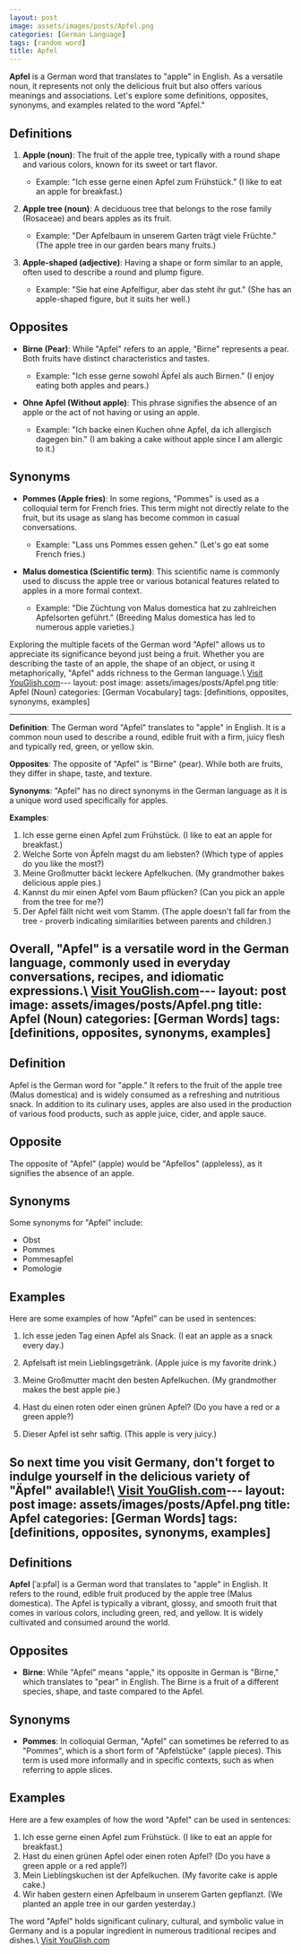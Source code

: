 ```yaml
---
layout: post
image: assets/images/posts/Apfel.png
categories: [German Language]
tags: [random word]
title: Apfel
---
```


**Apfel** is a German word that translates to "apple" in English. As a versatile noun, it represents not only the delicious fruit but also offers various meanings and associations. Let's explore some definitions, opposites, synonyms, and examples related to the word "Apfel."

## Definitions

1. **Apple (noun)**: The fruit of the apple tree, typically with a round shape and various colors, known for its sweet or tart flavor.
    - Example: "Ich esse gerne einen Apfel zum Frühstück." (I like to eat an apple for breakfast.)

2. **Apple tree (noun)**: A deciduous tree that belongs to the rose family (Rosaceae) and bears apples as its fruit.
    - Example: "Der Apfelbaum in unserem Garten trägt viele Früchte." (The apple tree in our garden bears many fruits.)

3. **Apple-shaped (adjective)**: Having a shape or form similar to an apple, often used to describe a round and plump figure.
    - Example: "Sie hat eine Apfelfigur, aber das steht ihr gut." (She has an apple-shaped figure, but it suits her well.)

## Opposites

- **Birne (Pear)**: While "Apfel" refers to an apple, "Birne" represents a pear. Both fruits have distinct characteristics and tastes.
    - Example: "Ich esse gerne sowohl Äpfel als auch Birnen." (I enjoy eating both apples and pears.)

- **Ohne Apfel (Without apple)**: This phrase signifies the absence of an apple or the act of not having or using an apple.
    - Example: "Ich backe einen Kuchen ohne Apfel, da ich allergisch dagegen bin." (I am baking a cake without apple since I am allergic to it.)

## Synonyms

- **Pommes (Apple fries)**: In some regions, "Pommes" is used as a colloquial term for French fries. This term might not directly relate to the fruit, but its usage as slang has become common in casual conversations.
    - Example: "Lass uns Pommes essen gehen." (Let's go eat some French fries.)

- **Malus domestica (Scientific term)**: This scientific name is commonly used to discuss the apple tree or various botanical features related to apples in a more formal context.
    - Example: "Die Züchtung von Malus domestica hat zu zahlreichen Apfelsorten geführt." (Breeding Malus domestica has led to numerous apple varieties.)

Exploring the multiple facets of the German word "Apfel" allows us to appreciate its significance beyond just being a fruit. Whether you are describing the taste of an apple, the shape of an object, or using it metaphorically, "Apfel" adds richness to the German language.\ <a id="yg-widget-0" class="youglish-widget" data-query="Apfel" data-lang="german" data-components="8412" data-auto-start="0" data-bkg-color="theme_light" data-title="How%20to%20pronounce%20Apfel%20in%20German"  rel="nofollow" href="https://youglish.com">Visit YouGlish.com</a><script async src="https://youglish.com/public/emb/widget.js" charset="utf-8"></script>---
layout: post
image: assets/images/posts/Apfel.png
title: Apfel (Noun)
categories: [German Vocabulary]
tags: [definitions, opposites, synonyms, examples]

---

**Definition**: The German word "Apfel" translates to "apple" in English. It is a common noun used to describe a round, edible fruit with a firm, juicy flesh and typically red, green, or yellow skin.

**Opposites**: The opposite of "Apfel" is "Birne" (pear). While both are fruits, they differ in shape, taste, and texture.

**Synonyms**: "Apfel" has no direct synonyms in the German language as it is a unique word used specifically for apples.

**Examples**:

1. Ich esse gerne einen Apfel zum Frühstück. (I like to eat an apple for breakfast.)
2. Welche Sorte von Äpfeln magst du am liebsten? (Which type of apples do you like the most?)
3. Meine Großmutter bäckt leckere Apfelkuchen. (My grandmother bakes delicious apple pies.)
4. Kannst du mir einen Apfel vom Baum pflücken? (Can you pick an apple from the tree for me?)
5. Der Apfel fällt nicht weit vom Stamm. (The apple doesn't fall far from the tree - proverb indicating similarities between parents and children.)

Overall, "Apfel" is a versatile word in the German language, commonly used in everyday conversations, recipes, and idiomatic expressions.\ <a id="yg-widget-0" class="youglish-widget" data-query="Apfel" data-lang="german" data-components="8412" data-auto-start="0" data-bkg-color="theme_light" data-title="How%20to%20pronounce%20Apfel%20in%20German"  rel="nofollow" href="https://youglish.com">Visit YouGlish.com</a><script async src="https://youglish.com/public/emb/widget.js" charset="utf-8"></script>---
layout: post
image: assets/images/posts/Apfel.png
title: Apfel (Noun)
categories: [German Words]
tags: [definitions, opposites, synonyms, examples]
---

## Definition

Apfel is the German word for "apple." It refers to the fruit of the apple tree (Malus domestica) and is widely consumed as a refreshing and nutritious snack. In addition to its culinary uses, apples are also used in the production of various food products, such as apple juice, cider, and apple sauce.

## Opposite

The opposite of "Apfel" (apple) would be "Apfellos" (appleless), as it signifies the absence of an apple.

## Synonyms

Some synonyms for "Apfel" include:

- Obst
- Pommes
- Pommesapfel
- Pomologie

## Examples

Here are some examples of how "Apfel" can be used in sentences:

1. Ich esse jeden Tag einen Apfel als Snack. (I eat an apple as a snack every day.)

2. Apfelsaft ist mein Lieblingsgetränk. (Apple juice is my favorite drink.)

3. Meine Großmutter macht den besten Apfelkuchen. (My grandmother makes the best apple pie.)

4. Hast du einen roten oder einen grünen Apfel? (Do you have a red or a green apple?)

5. Dieser Apfel ist sehr saftig. (This apple is very juicy.)

So next time you visit Germany, don't forget to indulge yourself in the delicious variety of "Äpfel" available!\ <a id="yg-widget-0" class="youglish-widget" data-query="Apfel" data-lang="german" data-components="8412" data-auto-start="0" data-bkg-color="theme_light" data-title="How%20to%20pronounce%20Apfel%20in%20German"  rel="nofollow" href="https://youglish.com">Visit YouGlish.com</a><script async src="https://youglish.com/public/emb/widget.js" charset="utf-8"></script>---
layout: post
image: assets/images/posts/Apfel.png
title: Apfel
categories: [German Words]
tags: [definitions, opposites, synonyms, examples]
---

## Definitions

**Apfel** [ˈaːpfəl] is a German word that translates to "apple" in English. It refers to the round, edible fruit produced by the apple tree (Malus domestica). The Apfel is typically a vibrant, glossy, and smooth fruit that comes in various colors, including green, red, and yellow. It is widely cultivated and consumed around the world.

## Opposites

- **Birne**: While "Apfel" means "apple," its opposite in German is "Birne," which translates to "pear" in English. The Birne is a fruit of a different species, shape, and taste compared to the Apfel.

## Synonyms

- **Pommes**: In colloquial German, "Apfel" can sometimes be referred to as "Pommes", which is a short form of "Apfelstücke" (apple pieces). This term is used more informally and in specific contexts, such as when referring to apple slices.

## Examples

Here are a few examples of how the word "Apfel" can be used in sentences:

1. Ich esse gerne einen Apfel zum Frühstück. (I like to eat an apple for breakfast.)
2. Hast du einen grünen Apfel oder einen roten Apfel? (Do you have a green apple or a red apple?)
3. Mein Lieblingskuchen ist der Apfelkuchen. (My favorite cake is apple cake.)
4. Wir haben gestern einen Apfelbaum in unserem Garten gepflanzt. (We planted an apple tree in our garden yesterday.)

The word "Apfel" holds significant culinary, cultural, and symbolic value in Germany and is a popular ingredient in numerous traditional recipes and dishes.\ <a id="yg-widget-0" class="youglish-widget" data-query="Apfel" data-lang="german" data-components="8412" data-auto-start="0" data-bkg-color="theme_light" data-title="How%20to%20pronounce%20Apfel%20in%20German"  rel="nofollow" href="https://youglish.com">Visit YouGlish.com</a><script async src="https://youglish.com/public/emb/widget.js" charset="utf-8"></script>